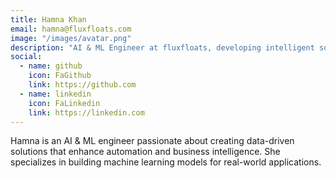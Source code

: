 ```yaml
---
title: Hamna Khan
email: hamna@fluxfloats.com
image: "/images/avatar.png"
description: "AI & ML Engineer at fluxfloats, developing intelligent solutions for automation and data-driven decision-making."
social:
  - name: github
    icon: FaGithub
    link: https://github.com
  - name: linkedin
    icon: FaLinkedin
    link: https://linkedin.com
---
```


Hamna is an AI & ML engineer passionate about creating data-driven solutions that enhance automation and business intelligence. She specializes in building machine learning models for real-world applications.
